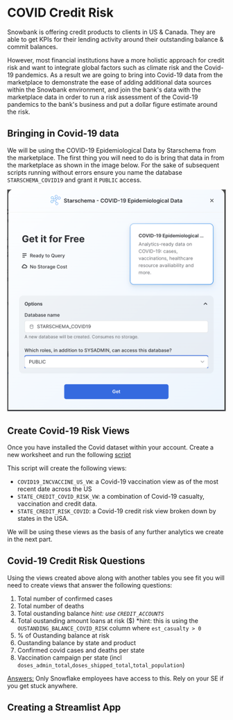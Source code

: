 # COVID Credit Risk
Snowbank is offering credit products to clients in US & Canada. They are able to get KPIs for their lending activity around their outstanding balance & commit balances.

However, most financial institutions have a more holistic approach for credit risk and want to integrate global factors such as climate risk and the Covid-19 pandemics. As a result we are going to bring into Covid-19 data from the marketplace to demonstrate the ease of adding additional data sources within the Snowbank environment, and join the bank's data with the marketplace data in order to run a risk assessment of the Covid-19 pandemics to the bank's business and put a dollar figure estimate around the risk.

## Bringing in Covid-19 data
We will be using the COVID-19 Epidemiological Data by Starschema from the marketplace. The first thing you will need to do is bring that data in from the marketplace as shown in the image below. For the sake of subsequent scripts running without errors ensure you name the database ```STARSCHEMA_COVID19``` and grant it ```PUBLIC``` access. 

![STARSCHEMA_COVID19](/images/covid.png)

## Create Covid-19 Risk Views
Once you have installed the Covid dataset within your account. Create a new worksheet and run the following [script](/COVID%20Credit%20RIsk/snowbank_covid_credit_risk.sqlsnowbank_covid)

This script will create the following views:
- ```COVID19_INCVACCINE_US_VW```: a Covid-19 vaccination view as of the most recent date across the US
- ```STATE_CREDIT_COVID_RISK_VW```: a combination of Covid-19 casualty, vaccination and credit data.
- ```STATE_CREDIT_RISK_COVID```: a Covid-19 credit risk view broken down by states in the USA. 

We will be using these views as the basis of any further analytics we create in the next part.

## Covid-19 Credit Risk Questions

Using the views created above along with another tables you see fit you will need to create views that answer the following questions:
1. Total number of confirmed cases
2. Total number of deaths
3. Total oustanding balance *hint: use ```CREDIT_ACCOUNTS```*
4. Total oustanding amount loans at risk ($) *hint: this is using the ```OUSTANDING_BALANCE_COVID_RISK``` column where ```est_casualty > 0```
5. % of Oustanding balance at risk
6. Oustanding balance by state and product
7. Confirmed covid cases and deaths per state
8. Vaccination campaign per state (incl ```doses_admin_total```,```doses_shipped_total```,```total_population```)

[Answers:](https://github.com/snowflakecorp/frostbytes/blob/main/Industry%20-%20Financial%20Services/Snowbank/Snowbank%20Holistic%20Credit%20Risk%20Analysis/40%20-%20analytics/2%20-%20Snowbank%20Covid-19%20Credit%20Risk/README.md) Only Snowflake employees have access to this. Rely on your SE if you get stuck anywhere. 

## Creating a Streamlist App



